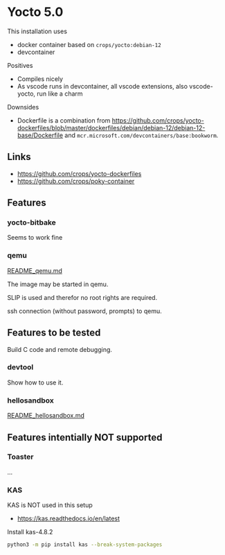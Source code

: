 # Yocto 5.0

This installation uses

* docker container based on `crops/yocto:debian-12`
* devcontainer

Positives
 * Compiles nicely
 * As vscode runs in devcontainer, all vscode extensions, also vscode-yocto, run like a charm

Downsides
 * Dockerfile is a combination from https://github.com/crops/yocto-dockerfiles/blob/master/dockerfiles/debian/debian-12/debian-12-base/Dockerfile and `mcr.microsoft.com/devcontainers/base:bookworm`.

## Links

* https://github.com/crops/yocto-dockerfiles
* https://github.com/crops/poky-container

## Features

### yocto-bitbake

Seems to work fine

### qemu

[README_qemu.md](README_qemu.md)

The image may be started in qemu.

SLIP is used and therefor no root rights are required.

ssh connection (without password, prompts) to qemu.

## Features to be tested

Build C code and remote debugging.

### devtool

Show how to use it.

### hellosandbox

[README_hellosandbox.md](README_hellosandbox.md)

## Features intentially NOT supported

### Toaster

...

### KAS

KAS is NOT used in this setup

* https://kas.readthedocs.io/en/latest

Install kas-4.8.2

```bash
python3 -m pip install kas --break-system-packages
```